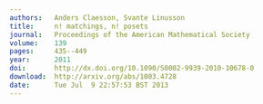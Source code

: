 ```yaml
---
authors:   Anders Claesson, Svante Linusson
title:     n! matchings, n! posets
journal:   Proceedings of the American Mathematical Society
volume:    139
pages:     435--449
year:      2011
doi:       http://dx.doi.org/10.1090/S0002-9939-2010-10678-0
download:  http://arxiv.org/abs/1003.4728
date:      Tue Jul  9 22:57:53 BST 2013
---
```

